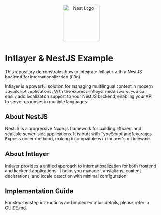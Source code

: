 <p align="center">
  <a href="http://nestjs.com/" target="blank"><img src="https://nestjs.com/img/logo-small.svg" width="120" alt="Nest Logo" /></a>
</p>

# Intlayer & NestJS Example

This repository demonstrates how to integrate Intlayer with a NestJS backend for internationalization (i18n).

Intlayer is a powerful solution for managing multilingual content in modern JavaScript applications. With the express-intlayer middleware, you can easily add localization support to your NestJS backend, enabling your API to serve responses in multiple languages.

## About NestJS

NestJS is a progressive Node.js framework for building efficient and scalable server-side applications. It is built with TypeScript and leverages Express under the hood, making it compatible with Intlayer's middleware.

## About Intlayer

Intlayer provides a unified approach to internationalization for both frontend and backend applications. It helps you manage translations, content declarations, and locale detection with minimal configuration.

## Implementation Guide

For step-by-step instructions and implementation details, please refer to [GUIDE.md](./GUIDE.md).
